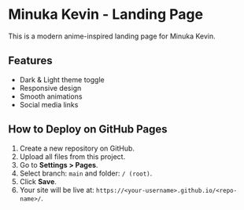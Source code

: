 # Minuka Kevin - Landing Page

This is a modern anime-inspired landing page for Minuka Kevin.

## Features
- Dark & Light theme toggle
- Responsive design
- Smooth animations
- Social media links

## How to Deploy on GitHub Pages
1. Create a new repository on GitHub.
2. Upload all files from this project.
3. Go to **Settings > Pages**.
4. Select branch: `main` and folder: `/ (root)`.
5. Click **Save**.
6. Your site will be live at: `https://<your-username>.github.io/<repo-name>/`.
